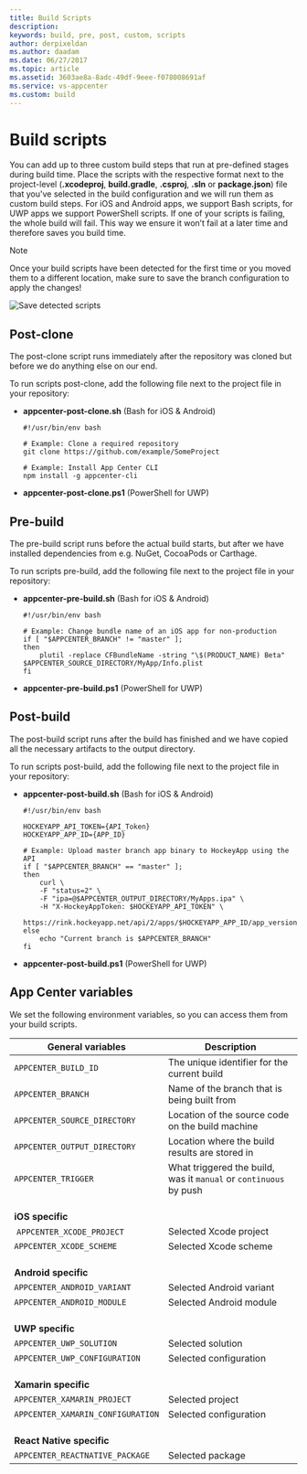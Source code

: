 ```yaml
---
title: Build Scripts
description: 
keywords: build, pre, post, custom, scripts
author: derpixeldan
ms.author: daadam
ms.date: 06/27/2017
ms.topic: article
ms.assetid: 3603ae8a-8adc-49df-9eee-f078008691af
ms.service: vs-appcenter
ms.custom: build
---
```


# Build scripts
You can add up to three custom build steps that run at pre-defined stages during build time. Place the scripts with the respective format next to the project-level (**.xcodeproj**, **build.gradle**, **.csproj**, **.sln** or **package.json**) file that you've selected in the build configuration and we will run them as custom build steps. For iOS and Android apps, we support Bash scripts, for UWP apps we support PowerShell scripts. If one of your scripts is failing, the whole build will fail. This way we ensure it won’t fail at a later time and therefore saves you build time.

>[!NOTE]
> Once your build scripts have been detected for the first time or you moved them to a different location, make sure to save the branch configuration to apply the changes!

![Save detected scripts][build-scripts-detected]

## Post-clone
The post-clone script runs immediately after the repository was cloned but before we do anything else on our end.

To run scripts post-clone, add the following file next to the project file in your repository:

- **appcenter-post-clone.sh** (Bash for iOS & Android)

    ```
    #!/usr/bin/env bash

    # Example: Clone a required repository
    git clone https://github.com/example/SomeProject

    # Example: Install App Center CLI
    npm install -g appcenter-cli
    ```

- **appcenter-post-clone.ps1** (PowerShell for UWP)

## Pre-build
The pre-build script runs before the actual build starts, but after we have installed dependencies from e.g. NuGet, CocoaPods or Carthage.

To run scripts pre-build, add the following file next to the project file in your repository:

- **appcenter-pre-build.sh** (Bash for iOS & Android)

    ```
    #!/usr/bin/env bash

    # Example: Change bundle name of an iOS app for non-production
    if [ "$APPCENTER_BRANCH" != "master" ];
    then
        plutil -replace CFBundleName -string "\$(PRODUCT_NAME) Beta" $APPCENTER_SOURCE_DIRECTORY/MyApp/Info.plist
    fi
    ```

- **appcenter-pre-build.ps1** (PowerShell for UWP)

## Post-build
The post-build script runs after the build has finished and we have copied all the necessary artifacts to the output directory.

To run scripts post-build, add the following file next to the project file in your repository:

- **appcenter-post-build.sh** (Bash for iOS & Android)

    ```
    #!/usr/bin/env bash

    HOCKEYAPP_API_TOKEN={API_Token}
    HOCKEYAPP_APP_ID={APP_ID}

    # Example: Upload master branch app binary to HockeyApp using the API
    if [ "$APPCENTER_BRANCH" == "master" ];
    then
        curl \
        -F "status=2" \
        -F "ipa=@$APPCENTER_OUTPUT_DIRECTORY/MyApps.ipa" \
        -H "X-HockeyAppToken: $HOCKEYAPP_API_TOKEN" \
        https://rink.hockeyapp.net/api/2/apps/$HOCKEYAPP_APP_ID/app_versions/upload
    else
        echo "Current branch is $APPCENTER_BRANCH"
    fi
    ```

- **appcenter-post-build.ps1** (PowerShell for UWP)

## App Center variables
We set the following environment variables, so you can access them from your build scripts.

| **General variables** | **Description** |
| --------------------------------- | --- |
| `APPCENTER_BUILD_ID` | The unique identifier for the current build |
| `APPCENTER_BRANCH` | Name of the branch that is being built from |
| `APPCENTER_SOURCE_DIRECTORY` | Location of the source code on the build machine |
| `APPCENTER_OUTPUT_DIRECTORY` | Location where the build results are stored in |
| `APPCENTER_TRIGGER` | What triggered the build, was it `manual` or `continuous` by push |
| <br> **iOS specific** | |
| `APPCENTER_XCODE_PROJECT` | Selected Xcode project |
| `APPCENTER_XCODE_SCHEME` | Selected Xcode scheme |
| <br> **Android specific** | |
| `APPCENTER_ANDROID_VARIANT` | Selected Android variant |
| `APPCENTER_ANDROID_MODULE` | Selected Android module |
| <br> **UWP specific** | |
| `APPCENTER_UWP_SOLUTION` | Selected solution |
| `APPCENTER_UWP_CONFIGURATION` | Selected configuration |
| <br> **Xamarin specific** | |
| `APPCENTER_XAMARIN_PROJECT` | Selected project|
| `APPCENTER_XAMARIN_CONFIGURATION` | Selected configuration|
| <br> **React Native specific** | |
| `APPCENTER_REACTNATIVE_PACKAGE` | Selected package|


[build-scripts-detected]: ~/build/custom/scripts/images/build-scripts-detected.png "Build configuration shows detected build scripts"
